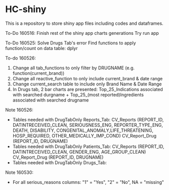 # HC-shiny

This is a repository to store shiny app files including codes and dataframes. 

To-Do 160516:
Finish rest of the shiny app charts generations
Try run app

To-Do 160525:
Solve Drugs Tab's error
Find functions to apply function/count on data table: dplyr

To-do 160526:
1. Change all tab_functions to only filter by DRUGNAME (e.g. function(current_brand))
2. Change all reactive_function to only include current_brand & date range
3. Change current_search table to include only Brand Name & Date Range
4. In Drugs tab,  2 bar charts are presented: Top_25_Indications associated with searched durgname + Top_25_(most reported)Ingredients associated with  searched drugname

Note 160526:
- Tables needed with DrugTabOnly Reports_Tab: CV_Reports (REPORT_ID, DATINTRECEIVED_CLEAN, SERIOUSNESS_ENG, REPORTER_TYPE_ENG, DEATH, DISABILITY, CONGENITAL_ANOMALY,LIFE_THREATENING, HOSP_REQUIRED, OTHER_MEDICALLY_IMP_COND)
                                 CV_Report_Drug (REPORT_ID, DRUGNAME)
- Tables needed with DrugTabOnly Patients_Tab:  CV_Reports (REPORT_ID, DATINTRECEIVED_CLEAN, GENDER_ENG, AGE_GROUP_CLEAN)
                                                CV_Report_Drug (REPORT_ID, DRUGNAME)
- Tables needed with DrugTabOnly Drugs_Tab:

Note 160530:
- For all serious_reasons columns: "1" = "Yes", "2" = "No", NA = "missing"

